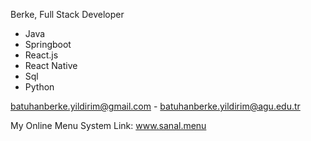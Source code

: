 Berke,
Full Stack Developer
- Java
- Springboot 
- React.js 
- React Native 
- Sql
- Python

batuhanberke.yildirim@gmail.com -
batuhanberke.yildirim@agu.edu.tr

My Online Menu System Link: www.sanal.menu
<!---
BBerkeYildirim/BBerkeYildirim is a ✨ special ✨ repository because its `README.md` (this file) appears on your GitHub profile.
You can click the Preview link to take a look at your changes.
--->
